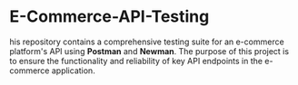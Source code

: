 # E-Commerce-API-Testing
his repository contains a comprehensive testing suite for an e-commerce platform's API using **Postman** and **Newman**. The purpose of this project is to ensure the functionality and reliability of key API endpoints in the e-commerce application.
